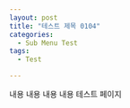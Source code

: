 ```yaml
---
layout: post
title: "테스트 제목 0104"
categories:
  - Sub Menu Test
tags:
  - Test

---
```


내용 내용 내용 내용 테스트 페이지
